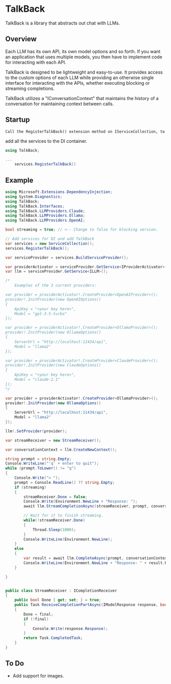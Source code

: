 # TalkBack

TalkBack is a library that abstracts out chat with LLMs.

## Overview

Each LLM has its own API, its own model options and so forth. If you want an application that uses multiple models, you then have to 
implement code for interacting with each API. 

TalkBack is designed to be lightweight and easy-to-use. It provides access to the custom options of each LLM while providing an 
otherwise single interface for interacting with the APIs, whether executing blocking or streaming completions.

TalkBack utilizes a "IConversationContext" that maintains the history of a conversation for maintaining context between calls.

## Startup

	Call the RegisterTalkBack() extension method on IServiceCollection, to 
add all the services to the DI container.

```csharp
using TalkBack;

...
	services.RegisterTalkBack()
```


## Example

```csharp
using Microsoft.Extensions.DependencyInjection;
using System.Diagnostics;
using TalkBack;
using TalkBack.Interfaces;
using TalkBack.LLMProviders.Claude;
using TalkBack.LLMProviders.Ollama;
using TalkBack.LLMProviders.OpenAI;

bool streaming = true; // <-- Change to false for blocking version.

// Add services for DI and add TalkBack
var services = new ServiceCollection();
services.RegisterTalkBack();

var serviceProvider = services.BuildServiceProvider();

var providerActivator = serviceProvider.GetService<IProviderActivator>();
var llm = serviceProvider.GetService<ILLM>();

/*
    Examples of the 3 current providers:

var provider = providerActivator!.CreateProvider<OpenAIProvider>();
provider!.InitProvider(new OpenAIOptions()
{
    ApiKey = "<your key here>",
    Model = "gpt-3.5-turbo"
});

var provider = providerActivator!.CreateProvider<OllamaProvider>();
provider!.InitProvider(new OllamaOptions()
{
    ServerUrl = "http://localhost:11434/api",
    Model = "llama2"
});

var provider = providerActivator!.CreateProvider<ClaudeProvider>();
provider!.InitProvider(new ClaudeOptions()
{
    ApiKey = "<your key here>",
    Model = "claude-2.1"
});
*/

var provider = providerActivator!.CreateProvider<OllamaProvider>();
provider!.InitProvider(new OllamaOptions()
{
    ServerUrl = "http://localhost:11434/api",
    Model = "llama2"
});

llm!.SetProvider(provider);

var streamReceiver = new StreamReceiver();

var conversationContext = llm.CreateNewContext();

string prompt = string.Empty;
Console.WriteLine("'q' + enter to quit");
while (prompt.ToLower() != "q")
{
    Console.Write("> ");
    prompt = Console.ReadLine() ?? string.Empty;
    if (streaming)
    {
        streamReceiver.Done = false;
        Console.Write(Environment.NewLine + "Response: ");
        await llm.StreamCompletionAsync(streamReceiver, prompt, conversationContext);

        // Wait for it to finish streaming.
        while(!streamReceiver.Done)
        {
            Thread.Sleep(1000);
        }
        Console.WriteLine(Environment.NewLine);
    }
    else
    {
        var result = await llm.CompleteAsync(prompt, conversationContext);
        Console.WriteLine(Environment.NewLine + "Response: " + result.Response + Environment.NewLine);
    }

}


public class StreamReceiver : ICompletionReceiver
{
    public bool Done { get; set; } = true;
    public Task ReceiveCompletionPartAsync(IModelResponse response, bool final)
    {
        Done = final;
        if (!final)
        {
            Console.Write(response.Response);
        }
        return Task.CompletedTask;
    }
}
```

## To Do

- Add support for images.

